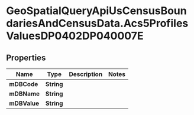 # GeoSpatialQueryApiUsCensusBoundariesAndCensusData.Acs5ProfilesValuesDP0402DP040007E

## Properties

Name | Type | Description | Notes
------------ | ------------- | ------------- | -------------
**mDBCode** | **String** |  | 
**mDBName** | **String** |  | 
**mDBValue** | **String** |  | 



